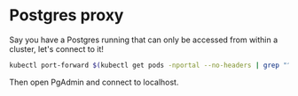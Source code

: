 # Postgres proxy

Say you have a Postgres running that can only be accessed from within a cluster, let's connect to it!

```bash
kubectl port-forward $(kubectl get pods -nportal --no-headers | grep "^postgres-proxy" | awk '{print $1}') 5433:5432 -nportal
```

Then open PgAdmin and connect to localhost.
